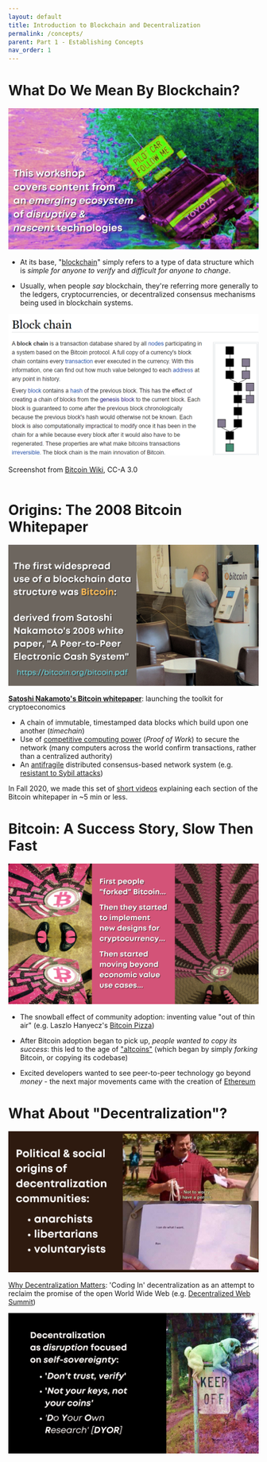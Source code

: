 ```yaml
---
layout: default
title: Introduction to Blockchain and Decentralization
permalink: /concepts/
parent: Part 1 - Establishing Concepts
nav_order: 1
---
```


# What Do We Mean By Blockchain?

![Intro 1](figures/intro-1.png)
<br>

* At its base, "[blockchain](https://en.bitcoin.it/wiki/Block_chain)" simply refers to a type of data structure which is *simple for anyone to verify* and *difficult for anyone to change*.

* Usually, when people *say* blockchain, they're referring more generally to the ledgers, cryptocurrencies, or decentralized consensus mechanisms being used in blockchain systems.

![Screenshot from Bitcoin.it Wiki](figures/blockchain_btcwiki.png)
<br>
<br>
Screenshot from [Bitcoin Wiki](https://en.bitcoin.it/wiki/Block_chain), CC-A 3.0
<br>
<br>

# Origins: The 2008 Bitcoin Whitepaper

![Intro 2](figures/intro-2.png)
<br>

**[Satoshi Nakamoto's Bitcoin whitepaper](https://bitcoin.org/bitcoin.pdf)**: launching the toolkit for cryptoeconomics

 * A chain of immutable, timestamped data blocks which build upon one another (*timechain*)
 * Use of [competitive computing power](https://medium.com/certik/how-bitcoin-works-mining-and-consensus-3d64bf893ba2) (*Proof of Work*) to secure the network (many computers across the world confirm transactions, rather than a centralized authority)
 * An [antifragile](https://en.wikipedia.org/wiki/Antifragile#Introduction) distributed consensus-based network system (e.g. [resistant to Sybil attacks](https://en.wikipedia.org/wiki/Sybil_attack))

In Fall 2020, we made this set of [short videos](https://www.youtube.com/playlist?list=PLvhhoxakT2WAKm6WKFEf3iPQWGAjl8QYR) explaining each section of the Bitcoin whitepaper in ~5 min or less.

# Bitcoin: A Success Story, Slow Then Fast

![Intro 3](figures/intro-3.png)
<br>

* The snowball effect of community adoption: inventing value "out of thin air" (e.g. Laszlo Hanyecz's [Bitcoin Pizza](https://www.coindesk.com/bitcoin-pizza-10-years-laszlo-hanyecz))

* After Bitcoin adoption began to pick up, *people wanted to copy its success*:  this led to the age of ["altcoins"](https://hackernoon.com/about-bitcoin-what-altcoins-and-shitcoins-dont-seem-to-get-rs53323w) (which began by simply *forking* Bitcoin, or copying its codebase)

* Excited developers wanted to see peer-to-peer technology go beyond *money* - the next major movements came with the creation of [Ethereum](https://ethereum.org/en/what-is-ethereum/)

# What About "Decentralization"?

![Cryptoeconomics 3](figures/crypto-3.png)
<br>

[Why Decentralization Matters](https://onezero.medium.com/why-decentralization-matters-5e3f79f7638e): 'Coding In' decentralization as an attempt to reclaim the promise of the open World Wide Web (e.g. [Decentralized Web Summit](https://www.decentralizedweb.net/about/))

![Cryptoeconomics 4](figures/crypto-4.png)
<br>